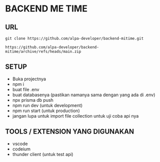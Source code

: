 # BACKEND ME TIME

## URL
```
git clone https://github.com/alpa-developer/backend-mitime.git
```
```
https://github.com/alpa-developer/backend-mitime/archive/refs/heads/main.zip
```

## SETUP
* Buka projectnya
* npm i
* buat file .env
* buat databasenya (pastikan namanya sama dengan yang ada di .env)
* npx prisma db push
* npm run dev (untuk development)
* npm run start (untuk production)
* jangan lupa untuk import file collection untuk uji coba api nya

## TOOLS / EXTENSION YANG DIGUNAKAN
* vscode
* codeium
* thunder client (untuk test api)
